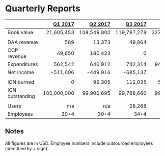 # Quarterly Reports

|| [Q1 2017](https://medium.com/iconominet/iconomi-financial-report-q1-2017-a1b9dff59e2c) | [Q2 2017](https://medium.com/iconominet/iconomi-financial-report-q2-2017-dced466c67e8) | [Q3 2017](https://medium.com/iconominet/iconomi-financial-report-q3-2017-45dc25f30730) | [Q4 2017](https://medium.com/iconominet/iconomi-financial-report-q4-2017-17da25349f3d)
:---|---:|---:|---:|---:
| Book value | 21,605,453 | 108,549,800 | 119,787,278 | 327,001,779
||
| DAA revenue | 589 | 13,373 | 49,864 | 204,988
| CCP revenue | 49,650 | 180,423 | 0 | 811,011
| Expenditures | 562,542 | 646,912 | 742,314 | 949,357.33
| Net income | -511,606 | -449,916 | -685,137 | 66,643
||
| ICN burned | 0 | 99,305 | 112,035 | 52,627.34
| ICN outstanding | 100,000,000 | 99,900,695 | 99,788,660 | 99,736,033
||
| Users | n/a | n/a | 28,268 | 43,992
| Employees  | 20+4 | 30+4 | 34+4 | 36

## Notes
All figures are in USD. Employee numbers include outsourced employees (identified by + sign)

